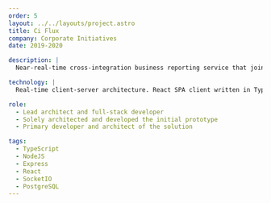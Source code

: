 ```yaml
---
order: 5
layout: ../../layouts/project.astro
title: Ci Flux
company: Corporate Initiatives
date: 2019-2020

description: |
  Near-real-time cross-integration business reporting service that joins and aggregates data across services and integrations and provides convenient and configurable business-ready reports.

technology: |
  Real-time client-server architecture. React SPA client written in TypeScript. NodeJS Express server written in TypeScript. PostgreSQL database.

role:
  - Lead architect and full-stack developer
  - Solely architected and developed the initial prototype
  - Primary developer and architect of the solution

tags:
  - TypeScript
  - NodeJS
  - Express
  - React
  - SocketIO
  - PostgreSQL
---
```

